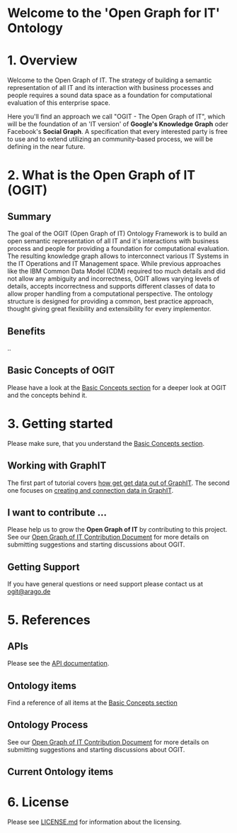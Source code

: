# Welcome to the 'Open Graph for IT' Ontology

# 1. Overview

Welcome to the Open Graph of IT. The strategy of building a semantic representation of all IT and its interaction with business processes and people requires a sound data space as a foundation for computational evaluation of this enterprise space.

Here you'll find an approach we call "OGIT - The Open Graph of IT", which will be the foundation of an 'IT version' of **Google's Knowledge Graph** oder Facebook's **Social Graph**. A specification that every interested party is free to use and to extend utilizing an community-based process, we will be defining in the near future.

# 2. What is the Open Graph of IT (OGIT)

## Summary
The goal of the OGIT (Open Graph of IT) Ontology Framework is to build an open semantic representation of all IT and it's interactions with business process and people for providing a foundation for computational evaluation. The resulting knowledge graph allows to interconnect various IT Systems in the IT Operations and IT Management space. While previous approaches like the IBM Common Data Model (CDM) required too much details and did not allow any ambiguity and incorrectness, OGIT allows varying levels of details, accepts incorrectness and supports different classes of data to allow proper handling from a computational perspective. The ontology structure is designed for providing a common, best practice approach, thought giving great flexibility and extensibility for every implementor.

## Benefits

..

## Basic Concepts of OGIT

Please have a look at the [Basic Concepts section](wiki/Basic-Concepts) for a deeper look at OGIT and the concepts behind it.

# 3. Getting started

Please make sure, that you understand the [Basic Concepts section](wiki/Basic-Concepts).

## Working with GraphIT

The first part of tutorial covers [how get get data out of GraphIT](wiki/wiki/Getting-Started-Part-1).
The second one focuses on [creating and connection data in GraphIT](wiki/wiki/Getting-Started-Part-1).


## I want to contribute ...

Please help us to grow the **Open Graph of IT** by contributing to this project. See our [Open Graph of IT Contribution Document](CONTRIBUTING.md) for more details on submitting suggestions and starting discussions about OGIT. 

## Getting Support

If you have general questions or need support please contact us at <ogit@arago.de>

# 5. References

## APIs

Please see the [API documentation](wiki/API-Reference).

## Ontology items

Find a reference of all items at the [Basic Concepts section](wiki/Basic-Concepts)

## Ontology Process

See our [Open Graph of IT Contribution Document](CONTRIBUTING.md) for more details on submitting suggestions and starting discussions about OGIT. 

## Current Ontology items

# 6. License

Please see [LICENSE.md](LICENSE.md) for information about the licensing.

